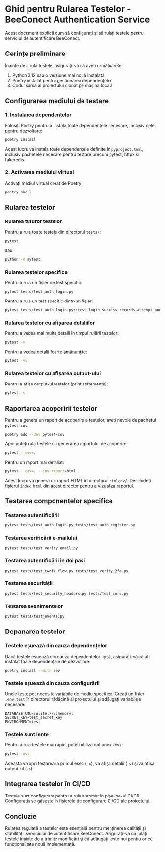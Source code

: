 # Ghid pentru Rularea Testelor - BeeConect Authentication Service

Acest document explică cum să configurați și să rulați testele pentru serviciul de autentificare BeeConect.

## Cerințe preliminare

Înainte de a rula testele, asigurați-vă că aveți următoarele:

1. Python 3.12 sau o versiune mai nouă instalată
2. Poetry instalat pentru gestionarea dependențelor
3. Codul sursă al proiectului clonat pe mașina locală

## Configurarea mediului de testare

### 1. Instalarea dependențelor

Folosiți Poetry pentru a instala toate dependențele necesare, inclusiv cele pentru dezvoltare:

```bash
poetry install
```

Acest lucru va instala toate dependențele definite în `pyproject.toml`, inclusiv pachetele necesare pentru testare precum pytest, httpx și fakeredis.

### 2. Activarea mediului virtual

Activați mediul virtual creat de Poetry:

```bash
poetry shell
```

## Rularea testelor

### Rularea tuturor testelor

Pentru a rula toate testele din directorul `tests/`:

```bash
pytest
```

sau

```bash
python -m pytest
```

### Rularea testelor specifice

Pentru a rula un fișier de test specific:

```bash
pytest tests/test_auth_login.py
```

Pentru a rula un test specific dintr-un fișier:

```bash
pytest tests/test_auth_login.py::test_login_success_records_attempt_and_returns_jwt
```

### Rularea testelor cu afișarea detaliilor

Pentru a vedea mai multe detalii în timpul rulării testelor:

```bash
pytest -v
```

Pentru a vedea detalii foarte amănunțite:

```bash
pytest -vv
```

### Rularea testelor cu afișarea output-ului

Pentru a afișa output-ul testelor (print statements):

```bash
pytest -s
```

## Raportarea acoperirii testelor

Pentru a genera un raport de acoperire a testelor, aveți nevoie de pachetul `pytest-cov`:

```bash
poetry add --dev pytest-cov
```

Apoi puteți rula testele cu generarea raportului de acoperire:

```bash
pytest --cov=.
```

Pentru un raport mai detaliat:

```bash
pytest --cov=. --cov-report=html
```

Acest lucru va genera un raport HTML în directorul `htmlcov/`. Deschideți fișierul `index.html` din acest director pentru a vizualiza raportul.

## Testarea componentelor specifice

### Testarea autentificării

```bash
pytest tests/test_auth_login.py tests/test_auth_register.py
```

### Testarea verificării e-mailului

```bash
pytest tests/test_verify_email.py
```

### Testarea autentificării în doi pași

```bash
pytest tests/test_twofa_flow.py tests/test_verify_2fa.py
```

### Testarea securității

```bash
pytest tests/test_security_headers.py tests/test_cors.py
```

### Testarea evenimentelor

```bash
pytest tests/test_events.py
```

## Depanarea testelor

### Testele eșuează din cauza dependențelor

Dacă testele eșuează din cauza dependențelor lipsă, asigurați-vă că ați instalat toate dependențele de dezvoltare:

```bash
poetry install --with dev
```

### Testele eșuează din cauza configurării

Unele teste pot necesita variabile de mediu specifice. Creați un fișier `.env.test` în directorul rădăcină al proiectului și adăugați variabilele necesare:

```
DATABASE_URL=sqlite:///:memory:
SECRET_KEY=test_secret_key
ENVIRONMENT=test
```

### Testele sunt lente

Pentru a rula testele mai rapid, puteți utiliza opțiunea `-xvs`:

```bash
pytest -xvs
```

Aceasta va opri testarea la primul eșec (`-x`), va afișa detalii (`-v`) și va afișa output-ul (`-s`).

## Integrarea testelor în CI/CD

Testele sunt configurate pentru a rula automat în pipeline-ul CI/CD. Configurația se găsește în fișierele de configurare CI/CD ale proiectului.

## Concluzie

Rularea regulată a testelor este esențială pentru menținerea calității și stabilității serviciului de autentificare BeeConect. Asigurați-vă că rulați testele înainte de a trimite modificări și că adăugați teste noi pentru orice funcționalitate nouă implementată.